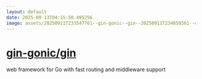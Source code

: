 ```yaml
---
layout: default
date: 2025-09-13T04:15:50.495256
image: assets/20250911T233547761--gin-gonic--gin--20250911T234859361--cropped.png
---
```


# [gin-gonic/gin](https://github.com/gin-gonic/gin)

web framework for Go with fast routing and middleware support
